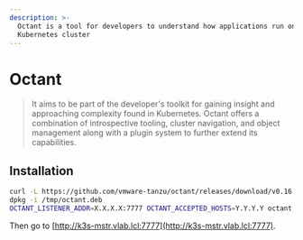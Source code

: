 ```yaml
---
description: >-
  Octant is a tool for developers to understand how applications run on a
  Kubernetes cluster
---
```


# Octant

> It aims to be part of the developer's toolkit for gaining insight and approaching complexity found in Kubernetes. Octant offers a combination of introspective tooling, cluster navigation, and object management along with a plugin system to further extend its capabilities.

## Installation

```bash
curl -L https://github.com/vmware-tanzu/octant/releases/download/v0.16.3/octant_0.16.3_Linux-64bit.deb > /tmp/octant.deb
dpkg -i /tmp/octant.deb
OCTANT_LISTENER_ADDR=X.X.X.X:7777 OCTANT_ACCEPTED_HOSTS=Y.Y.Y.Y octant --disable-open-browser
```

Then go to [http://k3s-mstr.vlab.lcl:7777](http://k3s-mstr.vlab.lcl:7777).

